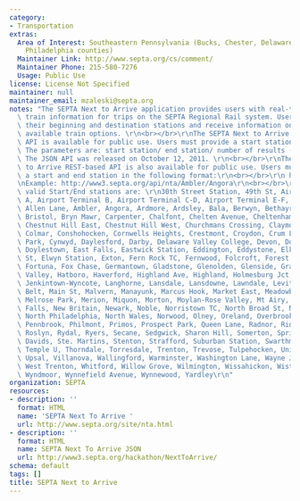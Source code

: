 ```yaml
---
category:
- Transportation
extras:
  Area of Interest: Southeastern Pennsylvania (Bucks, Chester, Delaware, Montgomery,
    Philadelphia counties)
  Maintainer Link: http://www.septa.org/cs/comment/
  Maintainer Phone: 215-580-7276
  Usage: Public Use
license: License Not Specified
maintainer: null
maintainer_email: mzaleski@septa.org
notes: "The SEPTA Next to Arrive application provides users with real-time schedule\
  \ train information for trips on the SEPTA Regional Rail system. Users identify\
  \ their beginning and destination stations and receive information on the next four\
  \ available train options. \r\n<br></br>\r\nThe SEPTA Next to Arrive JSON based\
  \ API is available for public use. Users must provide a start station and end station.\
  \ The parameters are: start station/ end station/ number of results (optional).\
  \ The JSON API was released on October 12, 2011. \r\n<br></br>\r\nThe SEPTA Next\
  \ to Arrive REST-based API is also available for public use. Users must provide\
  \ a start and end station in the following format:\r\n<br></br>\r\n http://www3.septa.org/api/nta/start_station/end_station\r\
  \nExample: http://www3.septa.org/api/nta/Ambler/Angora\r\n<br></br>\r\nThe only\
  \ valid Start/End stations are: \r\n30th Street Station, 49th St, Airport Terminal\
  \ A, Airport Terminal B, Airport Terminal C-D, Airport Terminal E-F, Allegheny,\
  \ Allen Lane, Ambler, Angora, Ardmore, Ardsley, Bala, Berwyn, Bethayres, Bridesburg,\
  \ Bristol, Bryn Mawr, Carpenter, Chalfont, Chelten Avenue, Cheltenham, Chester TC,\
  \ Chestnut Hill East, Chestnut Hill West, Churchmans Crossing, Claymont, Clifton-Aldan,\
  \ Colmar, Conshohocken, Cornwells Heights, Crestmont, Croydon, Crum Lynne, Curtis\
  \ Park, Cynwyd, Daylesford, Darby, Delaware Valley College, Devon, Downingtown,\
  \ Doylestown, East Falls, Eastwick Station, Eddington, Eddystone, Elkins Park, Elm\
  \ St, Elwyn Station, Exton, Fern Rock TC, Fernwood, Folcroft, Forest Hills, Ft Washington,\
  \ Fortuna, Fox Chase, Germantown, Gladstone, Glenolden, Glenside, Gravers, Gwynedd\
  \ Valley, Hatboro, Haverford, Highland Ave, Highland, Holmesburg Jct, Ivy Ridge,\
  \ Jenkintown-Wyncote, Langhorne, Lansdale, Lansdowne, Lawndale, Levittown, Link\
  \ Belt, Main St, Malvern, Manayunk, Marcus Hook, Market East, Meadowbrook, Media,\
  \ Melrose Park, Merion, Miquon, Morton, Moylan-Rose Valley, Mt Airy, Narberth, Neshaminy\
  \ Falls, New Britain, Newark, Noble, Norristown TC, North Broad St, North Hills,\
  \ North Philadelphia, North Wales, Norwood, Olney, Oreland, Overbrook, Paoli, Penllyn,\
  \ Pennbrook, Philmont, Primos, Prospect Park, Queen Lane, Radnor, Ridley Park, Rosemont,\
  \ Roslyn, Rydal, Ryers, Secane, Sedgwick, Sharon Hill, Somerton, Spring Mill, Ste.\
  \ Davids, Ste. Martins, Stenton, Strafford, Suburban Station, Swarthmore, Tacony,\
  \ Temple U, Thorndale, Torresdale, Trenton, Trevose, Tulpehocken, University City,\
  \ Upsal, Villanova, Wallingford, Warminster, Washington Lane, Wayne Jct, Wayne Station,\
  \ West Trenton, Whitford, Willow Grove, Wilmington, Wissahickon, Wister, Woodbourne,\
  \ Wyndmoor, Wynnefield Avenue, Wynnewood, Yardley\r\n"
organization: SEPTA
resources:
- description: ''
  format: HTML
  name: 'SEPTA Next To Arrive '
  url: http://www.septa.org/site/nta.html
- description: ''
  format: HTML
  name: SEPTA Next To Arrive JSON
  url: http://www3.septa.org/hackathon/NextToArrive/
schema: default
tags: []
title: SEPTA Next to Arrive
---
```

